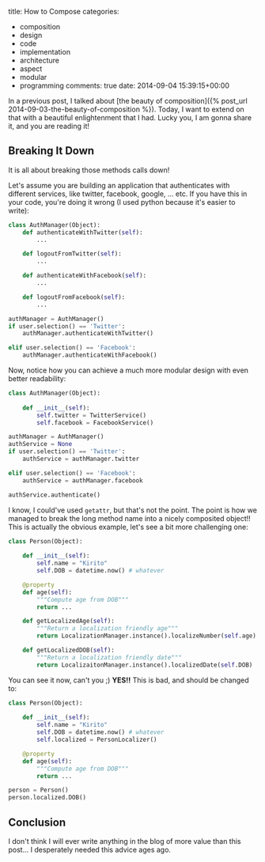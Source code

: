 title: How to Compose
categories:
- composition
- design
- code
- implementation
- architecture
- aspect
- modular
- programming
comments: true
date: 2014-09-04 15:39:15+00:00

In a previous post, I talked about [the beauty of composition]({% post_url 2014-09-03-the-beauty-of-composition %}). Today, I want to extend on that with a beautiful enlightenment that I had. Lucky you, I am gonna share it, and you are reading it!

## Breaking It Down

It is all about breaking those methods calls down!

Let's assume you are building an application that authenticates with different services, like twitter, facebook, google, ... etc. If you have this in your code, you're doing it wrong (I used python because it's easier to write):

```python
class AuthManager(Object):
    def authenticateWithTwitter(self):
        ...

    def logoutFromTwitter(self):
        ...

    def authenticateWithFacebook(self):
        ...

    def logoutFromFacebook(self):
        ...

authManager = AuthManager()
if user.selection() == 'Twitter':
    authManager.authenticateWithTwitter()

elif user.selection() == 'Facebook':
    authManager.authenticateWithFacebook()
```

Now, notice how you can achieve a much more modular design with even better readability:

```python
class AuthManager(Object):
    
    def __init__(self):
        self.twitter = TwitterService()
        self.facebook = FacebookService()

authManager = AuthManager()
authService = None
if user.selection() == 'Twitter':
    authService = authManager.twitter

elif user.selection() == 'Facebook':
    authService = authManager.facebook

authService.authenticate()
```

I know, I could've used `getattr`, but that's not the point. The point is how we managed to break the long method name into a nicely composited object!! This is actually the obvious example, let's see a bit more challenging one:

```python
class Person(Object):
    
    def __init__(self):
        self.name = "Kirito"
        self.DOB = datetime.now() # whatever

    @property
    def age(self):
        """Compute age from DOB"""
        return ...

    def getLocalizedAge(self):
        """Return a localization friendly age"""
        return LocalizationManager.instance().localizeNumber(self.age)

    def getLocalizedDOB(self):
        """Return a localization friendly date"""
        return LocalizaitonManager.instance().localizedDate(self.DOB)
```

You can see it now, can't you ;) **YES!!** This is bad, and should be changed to:

```python
class Person(Object):
    
    def __init__(self):
        self.name = "Kirito"
        self.DOB = datetime.now() # whatever
        self.localized = PersonLocalizer()

    @property
    def age(self):
        """Compute age from DOB"""
        return ...

person = Person()
person.localized.DOB()
```

## Conclusion

I don't think I will ever write anything in the blog of more value than this post... I desperately needed this advice ages ago.
